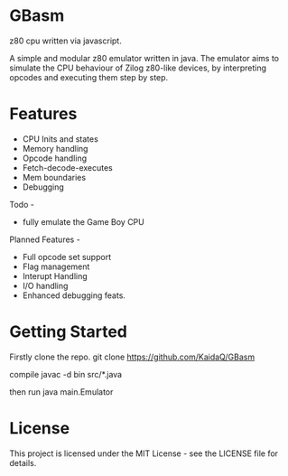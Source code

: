 # GBasm
z80 cpu written via javascript.

A simple and modular z80 emulator written in java. The emulator aims to simulate the CPU behaviour of Zilog z80-like devices, by interpreting opcodes and executing them step by step.

# Features
* CPU Inits and states
* Memory handling
* Opcode handling
* Fetch-decode-executes
* Mem boundaries
* Debugging

Todo -
* fully emulate the Game Boy CPU

Planned Features -
* Full opcode set support
* Flag management
* Interupt Handling
* I/O handling
* Enhanced debugging feats.

# Getting Started
Firstly clone the repo.
git clone https://github.com/KaidaQ/GBasm

compile
javac -d bin src/*.java

then run
java main.Emulator

# License
This project is licensed under the MIT License - see the LICENSE file for details.


